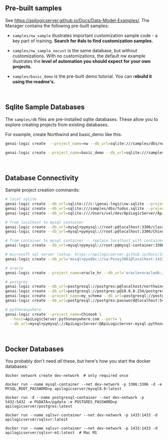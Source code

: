 ## Pre-built samples

See https://apilogicserver.github.io/Docs/Data-Model-Examples/.  The Manager contains the following pre-built samples:

* `samples/nw_sample` illustrates important customization sample code - a key part of training.  **Search for #als to find customization samples.**

* `samples/nw_sample_nocust` is the same database, but without customizations.  With no customizations, the default nw example illustrates the **level of automation you should expect for your own projects.**

* `samples/basic_demo` is the pre-built demo tutorial.  You can r**ebuild it using the readme's.**

<br>

## Sqlite Sample Databases

The `samples/db` files are pre-installed sqlite databases.  These allow you to explore creating projects from existing databases.

For example, create Northwind and basic_demo like this:

```bash
genai-logic create  --project_name=nw --db_url=sqlite:///samples/dbs/nw.sqlite

genai-logic create --project_name=basic_demo --db_url=sqlite:///samples/dbs/basic_demo.sqlite
```
<br>

## Database Connectivity

Sample project creation commands:

```bash
# local sqlite
genai-logic create --db_url=sqlite:///c:\genai-logic\nw.sqlite --project_name=nw
genai-logic create --db_url=sqlite:///samples/dbs/todos.sqlite --project_name=todo
genai-logic create --db_url=sqlite:////Users/val/dev/ApiLogicServer/ApiLogicServer-dev/clean/ApiLogicServer/samples/dbs/todos.sqlite --project_name=todo

# from localhost to mysql container
genai-logic create --db_url=mysql+pymysql://root:p@localhost:3306/classicmodels --project_name=docker_classicmodels
genai-logic create --db_url=mysql+pymysql://root:p@localhost:3306/Chinook --project_name=docker_chinook

# from container to mysql container -- replace localhost with container name...
genai-logic create --db_url=mysql+pymysql://root:p@mysql-container:3306/Chinook --project_name=/localhost/docker_chinook

# microsoft sql server (setup: https://apilogicserver.github.io/Docs/Install-pyodbc/)
genai-logic create --db_url='mssql+pyodbc://sa:Posey3861@localhost:1433/NORTHWND?driver=ODBC+Driver+18+for+SQL+Server&trusted_connection=no&Encrypt=no' --project-name=NORTHWND

# oracle
genai-logic create --project_name=oracle_hr --db_url='oracle+oracledb://hr:tiger@localhost:1521/?service_name=ORCL'

# postgres
genai-logic create --db_url=postgresql://postgres:p@localhost/northwind --project-name=nw-postgres
genai-logic create --db_url=postgresql://postgres:p@10.0.0.234/postgres
genai-logic create --project_name=my_schema --db_url=postgresql://postgres:p@localhost/my_schema
genai-logic create --db_url=postgresql://postgres:password@localhost:5432/postgres?options=-csearch_path%3Dmy_db_schema

# pythonanywhere
genai-logic create --project_name=Chinook \
  --host=ApiLogicServer.pythonanywhere.com --port= \
  --db_url=mysql+pymysql://ApiLogicServer:@ApiLogicServer.mysql.pythonanywhere-services.com/ApiLogicServer\$Chinook
```

<br>

## Docker Databases

You probably don't need _all_ these, but here's how you start the docker databases:

```
docker network create dev-network  # only required once

docker run --name mysql-container --net dev-network -p 3306:3306 -d -e MYSQL_ROOT_PASSWORD=p apilogicserver/mysql8.0:latest

docker run -d --name postgresql-container --net dev-network -p 5432:5432 -e PGDATA=/pgdata -e POSTGRES_PASSWORD=p apilogicserver/postgres:latest

docker run --name sqlsvr-container --net dev-network -p 1433:1433 -d apilogicserver/sqlsvr:latest

docker run --name sqlsvr-container --net dev-network -p 1433:1433 -d apilogicserver/sqlsvr-m1:latest  # Mac M1
```
